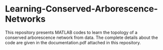 # Learning-Conserved-Arborescence-Networks
This repository presents MATLAB codes to learn the topology of a conserved arborescence network from data. The complete details about the code are given in the documentation.pdf attached in this repository.
